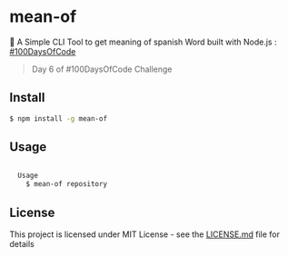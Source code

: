 # mean-of
:speech_balloon: A Simple CLI Tool to get meaning of spanish Word built with Node.js : [#100DaysOfCode](http://100daysofcode.com/)

> Day 6 of #100DaysOfCode Challenge

## Install

```bash
$ npm install -g mean-of
```

## Usage

```bash

  Usage
    $ mean-of repository

```

## License

This project is licensed under MIT License - see the [LICENSE.md](https://github.com/lexmartinez/mean-of/blob/master/LICENSE.md) file for details